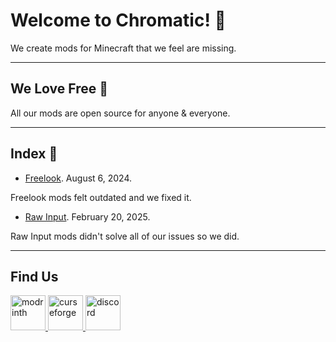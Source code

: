 # Welcome to Chromatic! 👾
We create mods for Minecraft that we feel are missing.

---

## We Love Free 💞 
All our mods are open source for anyone & everyone. 

---

## Index 🫵
- [Freelook](https://modrinth.com/mod/freelook-oneconfig). August 6, 2024.

Freelook mods felt outdated and we fixed it.

- [Raw Input](https://modrinth.com/mod/rawinput). February 20, 2025.

Raw Input mods didn't solve all of our issues so we did.

---

## Find Us
<a href="https://modrinth.com/organization/chromatic" target="_blank">
  <img alt="modrinth" height="56" src="https://cdn.jsdelivr.net/npm/@intergrav/devins-badges@3/assets/cozy/available/modrinth_vector.svg">
</a>

<a href="https://www.curseforge.com/members/chromaticforge" target="_blank">
  <img alt="curseforge" height="56" src="https://cdn.jsdelivr.net/npm/@intergrav/devins-badges@3/assets/cozy/available/curseforge_vector.svg">
</a>

<a href="https://discord.gg/gGuQ55PCRn" target="_blank">
    <img alt="discord" height="56" src="https://cdn.jsdelivr.net/npm/@intergrav/devins-badges@3/assets/cozy/social/discord-plural_vector.svg">
</a>
